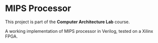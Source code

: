 # MIPS Processor
This project is part of the **Computer Architecture Lab** course.

A working implementation of MIPS processor in Verilog, tested on a Xilinx FPGA.
